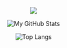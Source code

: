 <div align="center">
  <img src="https://skillicons.dev/icons?i=html,css,js,ts,react,next,dart,flutter,java,firebase,git" />

![My GitHub Stats](https://github-readme-stats.vercel.app/api?username=JxoLus&show_icons=true&theme=tokyonight)

![Top Langs](https://github-readme-stats.vercel.app/api/top-langs/?username=JxoLus&layout=compact&theme=dark)

</div>
